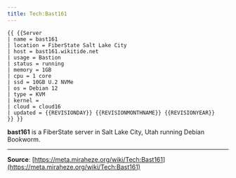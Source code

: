 ```yaml
---
title: Tech:Bast161
---
```


```
{{ {{Server
| name = bast161
| location = FiberState Salt Lake City
| host = bast161.wikitide.net
| usage = Bastion
| status = running
| memory = 1GB
| cpu = 1 core
| ssd = 10GB U.2 NVMe
| os = Debian 12
| type = KVM
| kernel =
| cloud = cloud16
| updated = {{REVISIONDAY}} {{REVISIONMONTHNAME}} {{REVISIONYEAR}}
}} }}
```

**bast161** is a FiberState server in Salt Lake City, Utah running Debian Bookworm.

----
**Source**: [https://meta.miraheze.org/wiki/Tech:Bast161](https://meta.miraheze.org/wiki/Tech:Bast161)